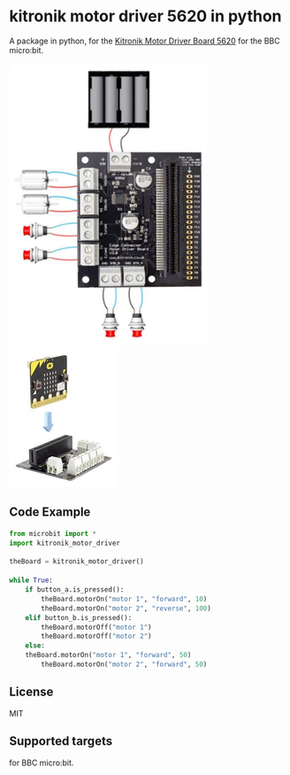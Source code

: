 # kitronik motor driver 5620 in python
A package in python, for the [Kitronik Motor Driver Board 5620](https://kitronik.co.uk/products/5620-motor-driver-board-for-the-bbc-microbit-v2) for the BBC micro:bit.

![logo](https://github.com/mimidbe/kitronik-motor-driver-5620-in-python/blob/main/images/circuit.png)    ![logo](https://github.com/mimidbe/kitronik-motor-driver-5620-in-python/blob/main/images/circuit1.jpg)


## Code Example
```Python
from microbit import *
import kitronik_motor_driver

theBoard = kitronik_motor_driver()

while True:
    if button_a.is_pressed():
        theBoard.motorOn("motor 1", "forward", 10)
        theBoard.motorOn("motor 2", "reverse", 100)
    elif button_b.is_pressed():
        theBoard.motorOff("motor 1")
        theBoard.motorOff("motor 2")
    else:
	theBoard.motorOn("motor 1", "forward", 50)
        theBoard.motorOn("motor 2", "forward", 50)
```

## License
MIT

## Supported targets
for BBC micro:bit.
